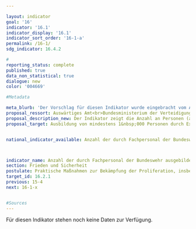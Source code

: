 ```yaml
---

layout: indicator        
goal: '16'        
indicator: '16.1'        
indicator_display: '16.1'        
indicator_sort_order: '16-1-a'        
permalink: /16-1/        
sdg_indicator: 16.4.2        

#
reporting_status: complete        
published: true        
data_non_statistical: true        
dialogue: new
color: '004669'

#Metadata    

meta_blurb: 'Der Vorschlag für diesen Indikator wurde eingebracht vom Auswärtigen Amt.'
proposal_ressort: Auswärtiges Amt<br>Bundesministerium der Verteidigung (BMVg)<br>Bundesministerium für wirtschaftliche Zusammenarbeit und Entwicklung (BMZ)<br>Bundesministerium für Wirtschaft und Klimaschutz (BMWK)<br>Bundesministerium des Innern und für Heimat (BMI)<br>Bundesministerium der Finanzen (BMF)
proposal_description_new: Der Indikator zeigt die Anzahl an Personen (aufgeschlüsselt nach Geschlecht) die durch Expertinnen und Experten der Bundeswehr zur Stärkung der Kontrolle von Kleinwaffen und leichten Waffen sowie dazugehöriger Munition (u.a. Sicherung, Registrierung und Zerstörung von Kleinwaffen und leichten Waffen) in besonders betroffenen Weltregionen ausgebildet wurden, an.
proposal_target: Ausbildung von mindestens 1&nbsp;000 Personen durch Expertinnen und Experten der Bundeswehr bis 2030


national_indicator_available: Anzahl der durch Fachpersonal der Bundeswehr ausgebildeten Personen zur Stärkung der Kontrolle von Kleinwaffen und leichten Waffen sowie dazugehöriger Munition weltweit



indicator_name: Anzahl der durch Fachpersonal der Bundeswehr ausgebildeten Personen zur Stärkung der Kontrolle von Kleinwaffen und leichten Waffen sowie dazugehöriger Munition weltweit
section: Frieden und Sicherheit        
postulate: Praktische Maßnahmen zur Bekämpfung der Proliferation, insbesondere von Kleinwaffen, ergreifen        
target_id: 16.2.1        
previous: 15-4       
next: 16-1-x        


#Sources        
---
```

Für diesen Indikator stehen noch keine Daten zur Verfügung.

